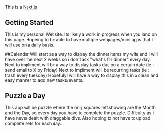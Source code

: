 This is a [Next.js](https://nextjs.org/) 

## Getting Started

This is my personal Website. Its likely a work in progress when you land on this page. Hopeing to be able to have multiple webpages/mini apps that I will use on a daily basis. 

##Calendar
Will start as a way to display the dinner items my wife and I will have over the next 2 weeks so i don't ask "what's for dinner" every day.
Next to impliment will be a way to display tasks due on a certain date (ie : send email to X by Friday) 
Next to impliment will be recurring tasks (ie : trash every tuesday)
Hopefulyl will have a way to display this in a clean and easy manner to add new tasks/events.


## Puzzle a Day
This app will be puzzle where the only squares left showing are the Month and the Day, so every day you have to complete the puzzle.
Difficulty as i have never dealt with draggable divs. 
Also hoping to not have to upload complete sets for each day...
